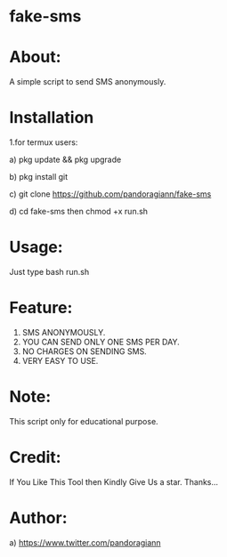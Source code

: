 # fake-sms



# About:
A simple script to send SMS anonymously.

# Installation

1.for termux users:

  a) pkg update && pkg upgrade

  b) pkg install git

  c) git clone https://github.com/pandoragiann/fake-sms

  d) cd fake-sms then chmod +x run.sh

# Usage:
   Just type bash run.sh

# Feature:
  1. SMS ANONYMOUSLY.
  2. YOU CAN SEND ONLY ONE SMS PER DAY.
  3. NO CHARGES ON SENDING SMS.
  4. VERY EASY TO USE.

# Note:
  This script only for educational purpose.

# Credit:
  If You Like This Tool then Kindly Give Us a star. Thanks...

# Author:
  a) https://www.twitter.com/pandoragiann
